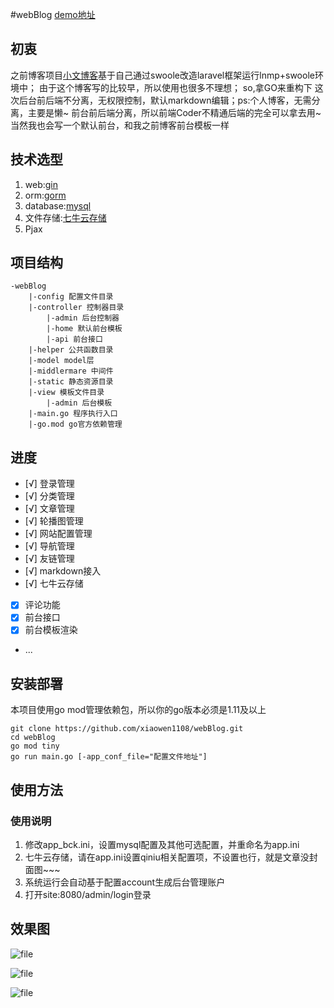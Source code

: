 #webBlog
[demo地址](https://www.az1314.cn/)

## 初衷
之前博客项目[小文博客](https://www.az1314.cn/)基于自己通过swoole改造laravel框架运行lnmp+swoole环境中；
由于这个博客写的比较早，所以使用也很多不理想；
so,拿GO来重构下
这次后台前后端不分离，无权限控制，默认markdown编辑；ps:个人博客，无需分离，主要是懒~
前台前后端分离，所以前端Coder不精通后端的完全可以拿去用~当然我也会写一个默认前台，和我之前博客前台模板一样
## 技术选型
1. web:[gin](https://github.com/gin-gonic/gin)
2. orm:[gorm](https://github.com/jinzhu/gorm)
3. database:[mysql](https://github.com/go-sql-driver/mysql)
4. 文件存储:[七牛云存储](https://www.qiniu.com/)
5. Pjax
## 项目结构
```
-webBlog
    |-config 配置文件目录
    |-controller 控制器目录
        |-admin 后台控制器
        |-home 默认前台模板
        |-api 前台接口
    |-helper 公共函数目录
    |-model model层
    |-middlermare 中间件
    |-static 静态资源目录
    |-view 模板文件目录
        |-admin 后台模板
    |-main.go 程序执行入口
    |-go.mod go官方依赖管理
```
## 进度
- [√] 登录管理
- [√] 分类管理
- [√] 文章管理
- [√] 轮播图管理
- [√] 网站配置管理
- [√] 导航管理
- [√] 友链管理
- [√] markdown接入
- [√] 七牛云存储
- [x] 评论功能
- [x] 前台接口
- [x] 前台模板渲染
- ...


## 安装部署
本项目使用go mod管理依赖包，所以你的go版本必须是1.11及以上

```
git clone https://github.com/xiaowen1108/webBlog.git
cd webBlog
go mod tiny
go run main.go [-app_conf_file="配置文件地址"]
```

## 使用方法
### 使用说明
1. 修改app_bck.ini，设置mysql配置及其他可选配置，并重命名为app.ini
2. 七牛云存储，请在app.ini设置qiniu相关配置项，不设置也行，就是文章没封面图~~~
3. 系统运行会自动基于配置account生成后台管理账户
4. 打开site:8080/admin/login登录

## 效果图

![file](https://img.az1314.cn/20190111184054692.png)

![file](https://img.az1314.cn/20190111184150946.png)

![file](https://img.az1314.cn/20190111184245143.jpeg)
